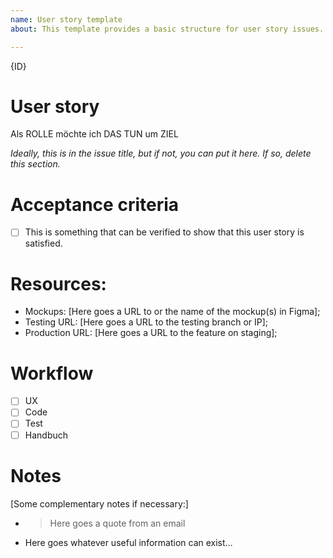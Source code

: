 ```yaml
---
name: User story template
about: This template provides a basic structure for user story issues.

---
```

{ID}

# User story
Als ROLLE möchte ich DAS TUN um ZIEL

*Ideally, this is in the issue title, but if not, you can put it here. If so, delete this section.*

# Acceptance criteria

- [ ] This is something that can be verified to show that this user story is satisfied.

# Resources:

* Mockups: [Here goes a URL to or the name of the mockup(s) in Figma];
* Testing URL: [Here goes a URL to the testing branch or IP];
* Production URL: [Here goes a URL to the feature on staging];

# Workflow

- [ ] UX
- [ ] Code
- [ ] Test
- [ ] Handbuch

# Notes

[Some complementary notes if necessary:]

* > Here goes a quote from an email
* Here goes whatever useful information can exist…
